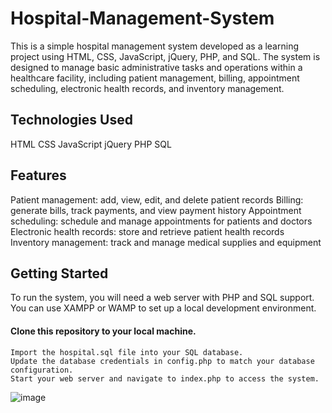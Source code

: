 # Hospital-Management-System
This is a simple hospital management system developed as a learning project using HTML, CSS, JavaScript, jQuery, PHP, and SQL. The system is designed to manage basic administrative tasks and operations within a healthcare facility, including patient management, billing, appointment scheduling, electronic health records, and inventory management.

## Technologies Used
HTML
CSS
JavaScript
jQuery
PHP
SQL

## Features
Patient management: add, view, edit, and delete patient records
Billing: generate bills, track payments, and view payment history
Appointment scheduling: schedule and manage appointments for patients and doctors
Electronic health records: store and retrieve patient health records
Inventory management: track and manage medical supplies and equipment

## Getting Started
To run the system, you will need a web server with PHP and SQL support. You can use XAMPP or WAMP to set up a local development environment.

#### Clone this repository to your local machine.
``` 
Import the hospital.sql file into your SQL database.
Update the database credentials in config.php to match your database configuration.
Start your web server and navigate to index.php to access the system.

```


![image](https://user-images.githubusercontent.com/113691665/228959057-35581610-6070-4882-8298-0799b2116b1f.png)
